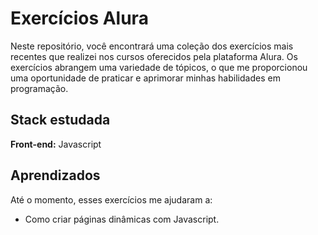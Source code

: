 
# Exercícios Alura

Neste repositório, você encontrará uma coleção dos exercícios mais recentes que realizei nos cursos oferecidos pela plataforma Alura. Os exercícios abrangem uma variedade de tópicos, o que me proporcionou uma oportunidade de praticar e aprimorar minhas habilidades em programação.


## Stack estudada

**Front-end:** Javascript



## Aprendizados

Até o momento, esses exercícios me ajudaram a:
 
 * Como criar páginas dinâmicas com Javascript.


